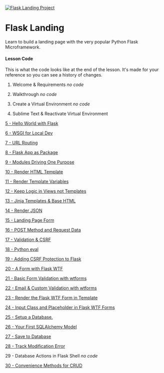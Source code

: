 [![Flask Landing Project](https://static.codingforentrepreneurs.com/media/projects/flask-landing/images/share/Flask_Landing.jpg)](https://www.codingforentrepreneurs.com/projects/flask-landing/)

# Flask Landing
Learn to build a landing page with the very popular Python Flask Microframework.


#### Lesson Code
This is what the code looks like at the end of the lesson. It's made for your reference so you can see a history of changes.

1. Welcome & Requirements _no code_

2. Walkthrough _no code_

3. Create a Virtual Environment _no code_

4. Sublime Text & Reactivate Virtual Environment

[5 - Hello World with Flask](../../tree/e0b1bae98738c6ab93ccf913eedacbf62dbc0b23/)

[6 - WSGI for Local Dev](../../tree/00fb9c3c51033e54d6e732dd9db65ef181a37acf/)

[7 - URL Routing](../../tree/673af3942b11d1d44605806c3fac26a00d511b4f/)

[8 - Flask App as Package](../../tree/18fbffadea20e83513da3847f6b23c48c8f44a1f/)

[9 - Modules Driving One Purpose](../../tree/bf9019d97cb55e73b59d34a9be251e7fbe4ca0aa/)

[10 - Render HTML Template](../../tree/c6737068a09f5358ef72d086d0b6f761c70b3aeb/)

[11 - Render Template Variables](../../tree/fb1b4cdaf6c7f08b4b7f75a15eda2c43448e5d65/)

[12 - Keep Logic in Views not Templates](../../tree/73db8b26456ecc8e871032044201a60956107772/)

[13 - Jinja Templates & Base HTML](../../tree/eafb22b8625bc3ca45d6fdf7d2f7f1243d66671a/)

[14 - Render JSON](../../tree/408e5d924f56dcfb905f7ccfe61ff71bc63e8f96/)

[15 - Landing Page Form](../../tree/d88a0cce5df34b566f1880db658f13386c326856/)

[16 - POST Method and Request Data](../../tree/1989f28a78360583ef3b640c0dd867cff29fbff6/)

[17 - Validation & CSRF](../../tree/3ecb4a0d2758c540f0b6b098067059adf0d0bb6e/)

[18 - Python eval](../../tree/d7b13b28124af76148fa9342ef6114b68abec01e/)

[19 - Adding CSRF Protection to Flask](../../tree/ff80d1549787d2a1f13661941e71ee15b46eb3c9/)

[20 - A Form with Flask WTF](../../tree/7ee56db3e7633048cf5d0aa2520435e3a2d03ba1/)

[21 - Basic Form Validation with wtforms](../../tree/f5bf3c1fbbf6a05897c309efe3e909d83307f1de/)

[22 - Email & Custom Validation with wtforms](../../tree/028b783848ed6e8f108557e2162874dedc90d33a/)

[23 - Render the Flask WTF Form in Template](../../tree/8de49fcad740e8c064e2d03b16b1c09ea5e3c672/)

[24 - Input Class and Placeholder in Flask WTF Forms](../../tree/7b726a6020a6afd9665a3f664a1e9feca35de57c/)

[25 - Setup a Database.](../../tree/2e3407349bf1c2856f5185fff4f4066bf12e3e3f/)

[26 - Your First SQLAlchemy Model](../../tree/22aef7ac1b85c8b91ae6302231a428c92bf43cec/)

[27 - Save to Database](../../tree/80f45ba6f6b91e63de0e651791dd56aebc65ac0d/)

[28 - Track Modification Error](../../tree/f85ab67a848a1e933e90dbd6f4f1adad5dad734b/)

29 - Database Actions in Flask Shell _no code_

[30 - Convenience Methods for CRUD](../../tree/40bef5eed2c5f26597ab8d8cfc27ae222bf06ab1/)


